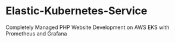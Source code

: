 # Elastic-Kubernetes-Service

Completely Managed PHP Website Development on AWS EKS with Prometheus and Grafana
